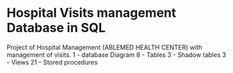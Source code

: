# Hospital Visits management Database in SQL
Project of Hospital Management (ABLEMED HEALTH CENTER) with management of visits.
1 - database Diagram
8 - Tables
3 - Shadow tables
3 - Views
21 - Stored procedures
